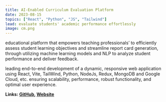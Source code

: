 ```yaml
---
title: AI-Enabled Curriculum Evaluation Platform
date: 2023-08-15
topics: ["React", "Python", "JS", "Tailwind"]
lead: evaluate students' academic performance effortlessly 
image: cm.png
---
```


educational platform that empowers teaching professionals’ to efficiently assess student learning objectives and streamline report card generation, through utilizing machine learning models and NLP to analyze student performance and deliver feedback. 

leading end-to-end development of a dynamic, responsive web application using React, Vite, TailWind, Python, NodeJs, Redux, MongoDB and Google Cloud, etc. ensuring scalability, performance, robust functionality, and optimal user experience. 


**Links: [GitHub](https://github.com/dylanhans/RCProject),
[Website](https://rcproject.vercel.app/)**
